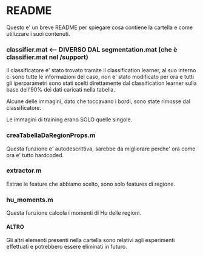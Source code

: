 # README
Questo e' un breve README per spiegare cosa contiene la cartella e come utilizzare i suoi contenuti.

### classifier.mat <-- DIVERSO DAL segmentation.mat (che è classifier.mat nel /support)
Il classificatore e' stato trovato tramite il classification learner, al suo interno ci sono tutte le informazioni del caso, non e' stato modificato per ora e tutti gli iperparametri sono stati scelti direttamente dal classification learner sulla base dell'90% dei dati caricati nella tabella.

Alcune delle immagini, dato che toccavano i bordi, sono state rimosse dal classificatore.

Le immagini di training erano SOLO quelle singole.

### creaTabellaDaRegionProps.m
Questa funzione e' autodescrittiva, sarebbe da migliorare perche' ora come ora e' tutto hardcoded.

### extractor.m
Estrae le feature che abbiamo scelto, sono solo features di regione.

### hu_moments.m
Questa funzione calcola i momenti di Hu delle regioni.

#### ALTRO
Gli altri elementi presenti nella cartella sono relativi agli esperimenti effettuati e potrebbero essere eliminati in futuro.